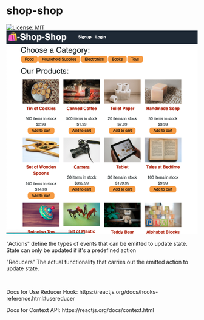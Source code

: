 # shop-shop
[![License: MIT](https://img.shields.io/badge/License-MIT-yellow.svg)](https://opensource.org/licenses/MIT)
![screenshot of the website](./client/public/images/readme-screenshot.jpg)


<p></p>
<p>"Actions" define the types of events that can be emitted to update state. State can only be updated if it's a predefined action</p>
<p>"Reducers" The actual functionality that carries out the emitted action to update state.</p>
<br>
<p>Docs for Use Reducer Hook: https://reactjs.org/docs/hooks-reference.html#usereducer</p>
<p>Docs for Context API: https://reactjs.org/docs/context.html</p> 




